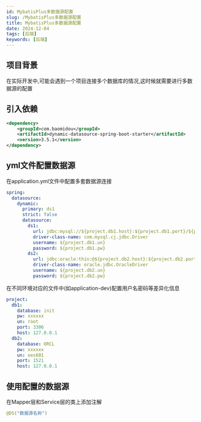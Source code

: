 ```yaml
---
id: MybatisPlus多数据源配置
slug: /MybatisPlus多数据源配置
title: MybatisPlus多数据源配置
date: 2024-12-04
tags: [后端]
keywords: [后端]
---
```


## 项目背景

在实际开发中,可能会遇到一个项目连接多个数据库的情况,这时候就需要进行多数据源的配置

## 引入依赖

```XML
<dependency>
    <groupId>com.baomidou</groupId>
    <artifactId>dynamic-datasource-spring-boot-starter</artifactId>
    <version>3.5.1</version>
</dependency>
```

## yml文件配置数据源

在application.yml文件中配置多套数据源连接

```YAML
spring:
  datasource:
    dynamic:
      primary: ds1
      strict: false
      datasource:
        ds1:
          url: jdbc:mysql://${project.db1.host}:${project.db1.port}/${project.db1.database}?useUnicode=true&characterEncoding=UTF-8&autoReconnect=true&serverTimezone=Asia/Shanghai
          driver-class-name: com.mysql.cj.jdbc.Driver
          username: ${project.db1.un}
          password: ${project.db1.pw}
        ds2:
          url: jdbc:oracle:thin:@${project.db2.host}:${project.db2.port}:${project.db2.database}
          driver-class-name: oracle.jdbc.OracleDriver
          username: ${project.db2.un}
          password: ${project.db2.pw}
```

在不同环境对应的文件中(如application-dev)配置用户名密码等差异化信息

```YAML
project:
  db1:
    database: init
    pw: xxxxxx
    un: root
    port: 3306
    host: 127.0.0.1
  db2:
    database: ORCL
    pw: xxxxxx
    un: oes601
    port: 1521
    host: 127.0.0.1
```

## 使用配置的数据源

在Mapper层和Service层的类上添加注解

```Java
@DS("数据源名称")
```